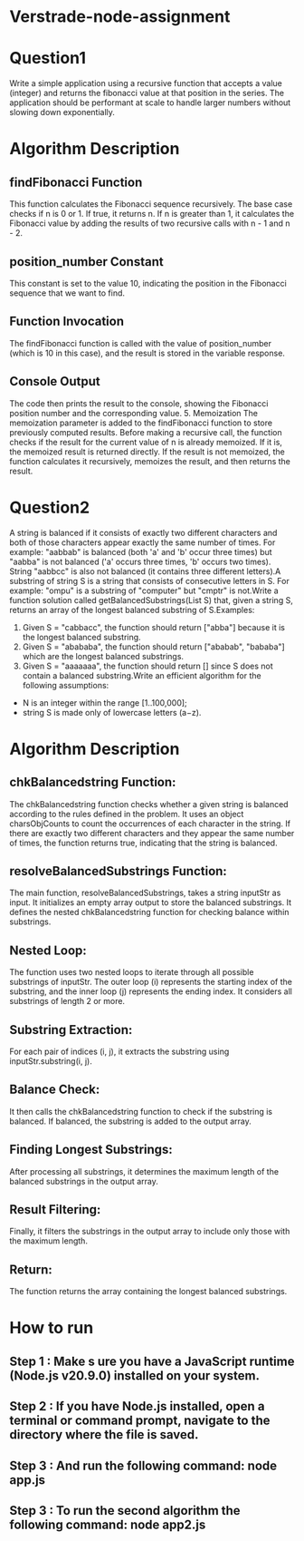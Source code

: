 # Verstrade-node-assignment

# Question1
Write a simple application using a recursive function that accepts a value (integer) and returns the fibonacci value at that position in the series.
The application should be performant at scale to handle larger numbers without slowing down exponentially.

# Algorithm Description

## findFibonacci Function
 This function calculates the Fibonacci sequence recursively.
 The base case checks if n is 0 or 1. If true, it returns n.
 If n is greater than 1, it calculates the Fibonacci value by adding the results of two recursive calls with n - 1 and n - 2.
## position_number Constant
 This constant is set to the value 10, indicating the position in the Fibonacci sequence that we want to find.
## Function Invocation
 The findFibonacci function is called with the value of position_number (which is 10 in this case), and the result is stored in the variable response.
## Console Output
The code then prints the result to the console, showing the Fibonacci position number and the corresponding value.
5. Memoization
The memoization parameter is added to the findFibonacci function to store previously computed results.
Before making a recursive call, the function checks if the result for the current value of n is already memoized. If it is, the memoized result is returned directly.
If the result is not memoized, the function calculates it recursively, memoizes the result, and then returns the result.

# Question2
A string is balanced if it consists of exactly two different characters and both of those characters appear exactly the same number of times. For example: "aabbab" is balanced (both 'a' and 'b' occur three times) but "aabba" is not balanced ('a' occurs three times, 'b' occurs two times). String "aabbcc" is also not balanced (it contains three different letters).A substring of string S is a string that consists of consecutive letters in S. For example: "ompu" is a substring of "computer" but "cmptr" is not.Write a function solution called getBalancedSubstrings(List<String> S) that, given a string S, returns an array of the longest balanced substring of S.Examples:
1. Given S = "cabbacc", the function should return ["abba"] because it is the longest balanced substring.
2. Given S = "abababa", the function should return ["ababab", "bababa"] which are the longest balanced substrings.
3. Given S = "aaaaaaa", the function should return [] since S does not contain a balanced substring.Write an efficient algorithm for the following assumptions:
 - N is an integer within the range [1..100,000];
 - string S is made only of lowercase letters (a−z).

# Algorithm Description

## chkBalancedstring Function:
The chkBalancedstring function checks whether a given string is balanced according to the rules defined in the problem. It uses an object charsObjCounts to count the occurrences of each character in the string.
If there are exactly two different characters and they appear the same number of times, the function returns true, indicating that the string is balanced.
## resolveBalancedSubstrings Function:
The main function, resolveBalancedSubstrings, takes a string inputStr as input.
It initializes an empty array output to store the balanced substrings.
It defines the nested chkBalancedstring function for checking balance within substrings.
## Nested Loop:
The function uses two nested loops to iterate through all possible substrings of inputStr.
The outer loop (i) represents the starting index of the substring, and the inner loop (j) represents the ending index.
It considers all substrings of length 2 or more.
## Substring Extraction:
   For each pair of indices (i, j), it extracts the substring using inputStr.substring(i, j).
## Balance Check:
   It then calls the chkBalancedstring function to check if the substring is balanced.
   If balanced, the substring is added to the output array.
## Finding Longest Substrings:
   After processing all substrings, it determines the maximum length of the balanced substrings in the output array.
## Result Filtering:
   Finally, it filters the substrings in the output array to include only those with the maximum length.
## Return:
   The function returns the array containing the longest balanced substrings.

# How to run
## Step 1 : Make s ure you have a JavaScript runtime (Node.js v20.9.0) installed on your system. 
## Step 2 : If you have Node.js installed, open a terminal or command prompt, navigate to the directory where the file is saved.
## Step 3 : And run the following command: node app.js
## Step 3 : To run the second algorithm the following command: node app2.js
